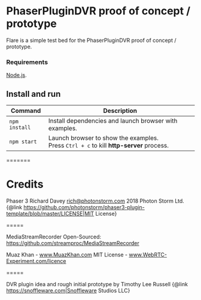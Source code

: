 # PhaserPluginDVR proof of concept / prototype

Flare is a simple test bed for the PhaserPluginDVR proof of concept / prototype.

### Requirements

[Node.js](https://nodejs.org).

## Install and run

| Command | Description |
|---------|-------------|
| `npm install` | Install dependencies and launch browser with examples.|
| `npm start` | Launch browser to show the examples. <br> Press `Ctrl + c` to kill **http-server** process. |

=======

# Credits

Phaser 3
Richard Davey <rich@photonstorm.com>
2018 Photon Storm Ltd.
{@link https://github.com/photonstorm/phaser3-plugin-template/blob/master/LICENSE|MIT License}

=====

MediaStreamRecorder
Open-Sourced: https://github.com/streamproc/MediaStreamRecorder

Muaz Khan     - www.MuazKhan.com
MIT License   - www.WebRTC-Experiment.com/licence

=====

DVR plugin idea and rough initial prototype by Timothy Lee Russell
{@link https://snoffleware.com|Snoffleware Studios LLC}
